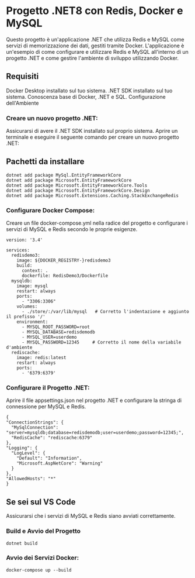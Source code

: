 # Progetto .NET8 con Redis, Docker e MySQL
Questo progetto è un'applicazione .NET che utilizza Redis e MySQL come servizi di memorizzazione dei dati, gestiti tramite Docker. L'applicazione è un'esempio di come configurare e utilizzare Redis e MySQL all'interno di un progetto .NET e come gestire l'ambiente di sviluppo utilizzando Docker.

## Requisiti
Docker Desktop installato sul tuo sistema.
.NET SDK installato sul tuo sistema.
Conoscenza base di Docker, .NET e SQL.
Configurazione dell'Ambiente

### Creare un nuovo progetto .NET:

Assicurarsi di avere il .NET SDK installato sul proprio sistema.
Aprire un terminale e eseguire il seguente comando per creare un nuovo progetto .NET:

## Pachetti da installare
    dotnet add package MySql.EntityFrameworkCore
    dotnet add package Microsoft.EntityFrameworkCore
    dotnet add package Microsoft.EntityFrameworkCore.Tools
    dotnet add package Microsoft.EntityFrameworkCore.Design
    dotnet add package Microsoft.Extensions.Caching.StackExchangeRedis

### Configurare Docker Compose:
Creare un file docker-compose.yml nella radice del progetto e configurare i servizi di MySQL e Redis secondo le proprie esigenze.

    version: '3.4'

    services:
      redisdemo3:
        image: ${DOCKER_REGISTRY-}redisdemo3
        build:
          context: .
          dockerfile: RedisDemo3/Dockerfile
      mysqldb:
        image: mysql
        restart: always
        ports:
          - "3306:3306"
        volumes:
          - ./store/:/var/lib/mysql   # Corretto l'indentazione e aggiunto il prefisso '/'
        environment:
          - MYSQL_ROOT_PASSWORD=root  
          - MYSQL_DATABASE=redisdemodb
          - MYSQL_USER=userdemo
          - MYSQL_PASSWORD=12345     # Corretto il nome della variabile d'ambiente
      rediscache:
        image: redis:latest
        restart: always
        ports:
          - '6379:6379'

### Configurare il Progetto .NET:
Aprire il file appsettings.json nel progetto .NET e configurare la stringa di connessione per MySQL e Redis.

    {
    "ConnectionStrings": {
      "MySqlConnection": "server=mysqldb;database=redisdemodb;user=userdemo;password=12345;",
      "RedisCache": "rediscache:6379"
    },
    "Logging": {
      "LogLevel": {
        "Default": "Information",
        "Microsoft.AspNetCore": "Warning"
      }
    },
    "AllowedHosts": "*"
    }
    
##  Se sei sul VS Code
Assicurarsi che i servizi di MySQL e Redis siano avviati correttamente.

### Build e Avvio del Progetto
    dotnet build

### Avvio dei Servizi Docker:
    docker-compose up --build
